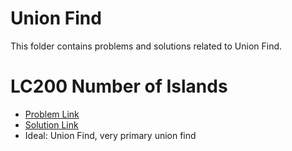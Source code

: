 # Union Find
This folder contains problems and solutions related to Union Find.

# LC200 Number of Islands
* [Problem Link](https://leetcode.com/problems/number-of-islands/)
* [Solution Link](../../LC0201_0300/LC0200_NumberOfIslands.java)
* Ideal: Union Find, very primary union find
